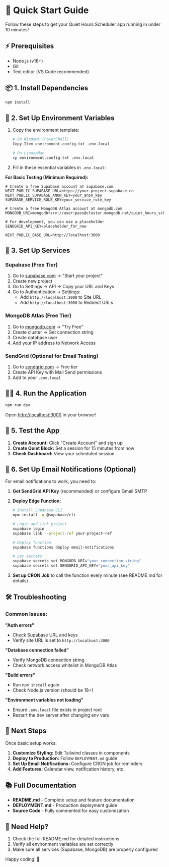 # 🚀 Quick Start Guide

Follow these steps to get your Quiet Hours Scheduler app running in under 10 minutes!

## ⚡ Prerequisites

- Node.js (v18+)
- Git
- Text editor (VS Code recommended)

## 📦 1. Install Dependencies

```bash
npm install
```

## 🔧 2. Set Up Environment Variables

1. Copy the environment template:
   ```bash
   # On Windows (PowerShell)
   Copy-Item environment.config.txt .env.local
   
   # On Linux/Mac
   cp environment.config.txt .env.local
   ```

2. Fill in these essential variables in `.env.local`:

**For Basic Testing (Minimum Required):**
```env
# Create a free Supabase account at supabase.com
NEXT_PUBLIC_SUPABASE_URL=https://your-project.supabase.co
NEXT_PUBLIC_SUPABASE_ANON_KEY=your_anon_key
SUPABASE_SERVICE_ROLE_KEY=your_service_role_key

# Create a free MongoDB Atlas account at mongodb.com
MONGODB_URI=mongodb+srv://user:pass@cluster.mongodb.net/quiet_hours_scheduler

# For development, you can use a placeholder
SENDGRID_API_KEY=placeholder_for_now

NEXT_PUBLIC_BASE_URL=http://localhost:3000
```

## 🎯 3. Set Up Services

### Supabase (Free Tier)
1. Go to [supabase.com](https://supabase.com) → "Start your project"
2. Create new project
3. Go to Settings → API → Copy your URL and Keys
4. Go to Authentication → Settings:
   - Add `http://localhost:3000` to Site URL
   - Add `http://localhost:3000` to Redirect URLs

### MongoDB Atlas (Free Tier)
1. Go to [mongodb.com](https://www.mongodb.com/) → "Try Free"
2. Create cluster → Get connection string
3. Create database user
4. Add your IP address to Network Access

### SendGrid (Optional for Email Testing)
1. Go to [sendgrid.com](https://sendgrid.com) → Free tier
2. Create API Key with Mail Send permissions
3. Add to your `.env.local`

## 🏃‍♂️ 4. Run the Application

```bash
npm run dev
```

Open [http://localhost:3000](http://localhost:3000) in your browser!

## 🎉 5. Test the App

1. **Create Account:** Click "Create Account" and sign up
2. **Create Quiet Block:** Set a session for 15 minutes from now
3. **Check Dashboard:** View your scheduled session

## 📧 6. Set Up Email Notifications (Optional)

For email notifications to work, you need to:

1. **Get SendGrid API Key** (recommended) or configure Gmail SMTP
2. **Deploy Edge Function:**
   ```bash
   # Install Supabase CLI
   npm install -g @supabase/cli
   
   # Login and link project
   supabase login
   supabase link --project-ref your-project-ref
   
   # Deploy function
   supabase functions deploy email-notifications
   
   # Set secrets
   supabase secrets set MONGODB_URI="your_connection_string"
   supabase secrets set SENDGRID_API_KEY="your_api_key"
   ```

3. **Set up CRON Job** to call the function every minute (see README.md for details)

## 🛠 Troubleshooting

### Common Issues:

**"Auth errors"**
- Check Supabase URL and keys
- Verify site URL is set to `http://localhost:3000`

**"Database connection failed"**
- Verify MongoDB connection string
- Check network access whitelist in MongoDB Atlas

**"Build errors"**
- Run `npm install` again
- Check Node.js version (should be 18+)

**"Environment variables not loading"**
- Ensure `.env.local` file exists in project root
- Restart the dev server after changing env vars

## 🎯 Next Steps

Once basic setup works:

1. **Customize Styling:** Edit Tailwind classes in components
2. **Deploy to Production:** Follow `DEPLOYMENT.md` guide
3. **Set Up Email Notifications:** Configure CRON job for reminders
4. **Add Features:** Calendar view, notification history, etc.

## 📚 Full Documentation

- **README.md** - Complete setup and feature documentation
- **DEPLOYMENT.md** - Production deployment guide
- **Source Code** - Fully commented for easy customization

## 💬 Need Help?

1. Check the full README.md for detailed instructions
2. Verify all environment variables are set correctly
3. Make sure all services (Supabase, MongoDB) are properly configured

Happy coding! 🚀
